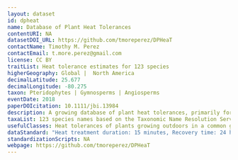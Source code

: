 ```yaml
---
layout: dataset
id: dpheat
name: Database of Plant Heat Tolerances
contentURI: NA
datasetDOI_URL: https://github.com/tmoreperez/DPHeaT
contactName: Timothy M. Perez
contactEmail: t.more.perez@gmail.com
license: CC BY
traitList: Heat tolerance estimates for 123 species
higherGeography: Global |  North America
decimalLatitude: 25.677
decimalLongitude: -80.275
taxon: Pteridophytes | Gymnosperms | Angiosperms
eventDate: 2018
paperDOIcitation: 10.1111/jbi.13984
description: A growing database of plant heat tolerances, primarily for photosynthetic tissues, quantified in terms of temperatures causing a pre-determined level of damage. The present database contains Tcrit and T50 heat tolerance estimates corresponding to the temperatures that cause initial and 50% damage to maximum quantum yield.
taxaList: 123 species names based on the Taxonomic Name Resolution Service
usefulClasses: Heat tolerances of plants growing outdoors in a common garden environment in Miami, FL
dataStandard: "Heat treatment duration: 15 minutes, Recovery time: 24 hours, Damage assessed with maximum quantum yield (Fv/Fm) fluorescence; standardization of taxonomy mainly based on http://www.theplantlist.org/"
standardizationScripts: NA
webpage: https://github.com/tmoreperez/DPHeaT
---
```

